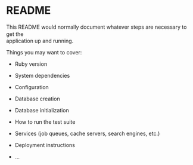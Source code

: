 # README

This README would normally document whatever steps are necessary to get the　  　　　  
application up and running.  

Things you may want to cover:              
                    
* Ruby version    

* System dependencies            

* Configuration        

* Database creation              

* Database initialization           

* How to run the test suite  

* Services (job queues, cache servers, search engines, etc.)  

* Deployment instructions

* ...
